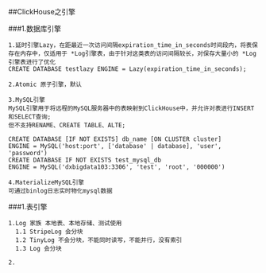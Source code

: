 ##ClickHouse之引擎

###1.数据库引擎
    
    1.延时引擎Lazy，在距最近一次访问间隔expiration_time_in_seconds时间段内，将表保存在内存中，仅适用于 *Log引擎表，由于针对这类表的访问间隔较长，对保存大量小的 *Log引擎表进行了优化
    CREATE DATABASE testlazy ENGINE = Lazy(expiration_time_in_seconds);
    
    2.Atomic 原子引擎，默认
    
    3.MySQL引擎
    MySQL引擎用于将远程的MySQL服务器中的表映射到ClickHouse中，并允许对表进行INSERT和SELECT查询;
    但不支持RENAME、CREATE TABLE、ALTE;
    
    CREATE DATABASE [IF NOT EXISTS] db_name [ON CLUSTER cluster]
    ENGINE = MySQL('host:port', ['database' | database], 'user', 'password')
    CREATE DATABASE IF NOT EXISTS test_mysql_db
    ENGINE = MySQL('dxbigdata103:3306', 'test', 'root', '000000')
    
    4.MaterializeMySQL引擎
    可通过binlog日志实时物化mysql数据
    
###1.表引擎

    1.Log 家族 本地表、本地存储、测试使用
      1.1 StripeLog 会分块
      1.2 TinyLog 不会分块，不能同时读写，不能并行，没有索引
      1.3 Log 会分块
      
    2.
